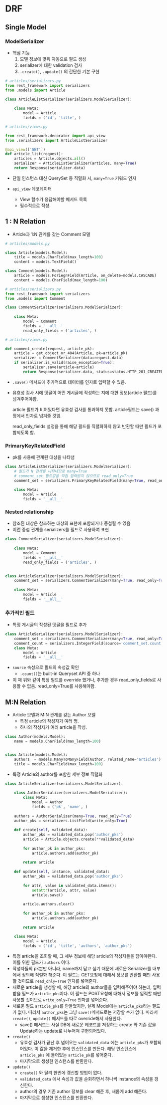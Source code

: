 # DRF

## Single Model

### ModelSerializer

- 핵심 기능
  1. 모델 정보에 맞춰 자동으로 필드 생성
  2. serializer에 대한 validation 검사 
  3. `.create()`, `.update()` 의 간단한 기본 구현

```python
# articles/serializers.py
from rest_framework import serializers
from .models import Article

class ArticleListSerializer(serializers.ModelSerializer):
    
    class Meta:
        model = Article
        fields = ('id', 'title', )
```

```python
# articles/views.py

from rest_framework.decorator import api_view
from .serializers import ArticleListSerializer

@api_view(['GET'])
def article_list(request):
    articles = Article.objects.all()
    serializer = ArticleListSerializer(articles, many=True)
    return Response(serializer.data)
```

- 단일 인스턴스 대신 QuerySet 등 직렬화 시, `many=True` 키워드 인자

- `api_view` 데코레이터
  - View 함수가 응답해야할 메서드 목록
  - 필수적으로 작성.



## 1 : N Relation

- Article과 1:N 관계를 갖는 Comment 모델

```python
# articles/models.py

class Article(models.Model):
    title = models.CharField(max_length=100)
    content = models.TextField()

class Comment(models.Model):
    article = models.ForiegnField(Article, on_delete=models.CASCADE)
    content = models.CharField(max_length=100)
```



```python
# articles/serializers.py
from rest_framework import serializers
from .models import Comment

class CommentSerializer(serializers.ModelSerializer):
    
    class Meta:
        model = Comment
        fields = '__all__'
        read_only_fields = ('articles', )
```

```python
# articles/views.py

def comment_create(request, article_pk):
    article = get_object_or_404(Article, pk=article_pk)
    serializer = CommentSerializer(data=request.data)
    if serializer.is_valid(raise_exception=True):
        serializer.save(article=article)
        return Response(serializer.data, status=status.HTTP_201_CREATED)
```

- `.save()` 메서드에 추가적으로 데이터를 인자로 입력할 수 있음.

- 유효성 검사 시에 댓글이 어떤 게시글에 작성하는 지에 대한 정보(article 필드)를 넘겨주어야함.

  article 필드가 비어있다면 유효성 검사를 통과하지 못함. article필드는 save() 과정에서 인자로 넘겨줄 것임.

  read_only_fields 설정을 통해 해당 필드를 직렬화하지 않고 반환할 때만 필드가 포함되도록 함.

  

### PrimaryKeyRelatedField

- pk를 사용해 관계된 대상을 나타냄

```python
class ArticleListSerializer(serializers.ModelSerializer):
    # 필드가 N 관계를 나타내므로 many=True
    # comment_set 필드값을 직접 입력받지 않으므로 read_only=True
    comment_set = serializers.PrimaryKeyRelatedField(many=True, read_only=True)
    
    class Meta:
        model = Article
        fields = '__all__'
```



### Nested relationship

- 참조된 대상은 참조하는 대상의 표현에 포함되거나 중첩될 수 있음
- 이런 중첩 관계를 serializers를 필드로 사용하여 표현

```python
class CommentSerializer(serializers.ModelSerializer):
    
    class Meta:
        model = Comment
        fields = '__all__'
        read_only_fields = ('articles', )
        

class ArticleSerializer(serializers.ModelSerializer):
    comment_set = serializers.CommentSerializer(many=True, read_only=True)
    
    class Meta:
        model = Article
        fields = '__all__'
```



### 추가적인 필드

- 특정 게시글의 작성된 댓글을 필드로 추가

```python
class ArticleSerializer(serializers.ModelSerializer):
    comment_set = serializers.CommentSerializer(many=True, read_only=True)
    comment_count = serializers.IntegerField(source='comment_set.count', read_only=True)
    class Meta:
        model = Article
        fields = '__all__'
```

- `source` 속성으로 필드의 속성값 확인
  - `.count()`는 built-in Queryset API 중 하나
- 이 때 위와 같이 특정 필드를 override 했거나, 추가한 경우 read_only_fields로 사용할 수 없음.  read_only=True를 사용해야함.



## M:N Relation

- Article 모델과 M:N 관계를 갖는 Author 모델
  - 특정 article의 작성자가 여러 명.
  - 하나의 작성자가 여러 article을 작성.

```python
class Author(models.Model):
    name = models.CharField(max_length=100)


class Article(models.Model):
    authors  = models.ManyToManyField(Author, related_name='articles')
    title = models.CharField(max_length=100)
```



- 특정 Article의 author를 포함한 세부 정보 직렬화

```python
class ArticleSerializer(serializers.ModelSerializer):
    
    class AuthorSerializer(serialzers.ModelSerializer):
        class Meta:
            model = Author
            fields = ('pk', 'name', )
            
    authors = AuthorSerializer(many=True, read_only=True)
    author_pks = serializers.ListField(write_only=True)
    
    def create(self, validated_data):
        author_pks = validated_data.pop('author_pks')
        article = Article.objects.create(**validated_data)
        
        for author_pk in author_pks:
            article.authors.add(author_pk)
            
        return article
    
    def update(self, instance, validated_data):
        author_pks = validated_data.pop('author_pks')
        
        for attr, value in validated_data.items():
            setattr(article, attr, value)
            article.save()
            
        article.authors.clear()
        
        for author_pk in author_pks:
            article.authors.add(author_pk)
            
        return article
    
    class Meta:
        model = Article
        fields = ('id', 'title', 'authors', 'author_pks')
```

- 특정 article을 조회할 때, 그 세부 정보에 해당 article의 작성자들을 담아야한다. 이를 위한 필드가 `authors` 이다. 
- 작성자들의 pk뿐만 아니라, name까지 담고 싶기 때문에 새로운 Serializer를 내부에서 정의해 직렬화 해준다. 이 필드는 GET요청에 대해서 정보를 반환할 때만 사용할 것이므로 `read_only=True` 인자를 넣어준다.
- 새로운 article을 생성할 때, 해당 article의 author들을 입력해주어야 하는데, 입력받을 필드가 `article_pks`이다. 이 필드는 POST요청에 대해서 정보를 입력할 때만 사용할 것이므로 `write_only=True` 인자를 넣어준다.
- 새로운 필드 `article_pks`를 만들었지만, 실제 Model에는 `article_pks`라는 필드가 없다. 따라서 `author_pks`는 그냥 `save()`메서드로는 저장할 수가 없다. 따라서 `create()`, `update()` 메서드를 따로 override해서 사용한다.
  - save() 메서드는 사실 DB에 새로운 레코드를 저장하는 create 와 기존 값을 Update하는 update로 나누어져 구현되어있다.
- `create()`
  - 유효성 검사가 끝난 후 넘어오는 `validated_data` 에는 `article_pks`가 포함되어있다. 이 값을 제거한 후에 인스턴스를 만든다. 해당 인스턴스에 `article_pks` 에 들어있는 `article_pk`를 넣어준다.
  - 마지막으로 생성한 인스턴스를 반환한다.
- `update()`
  - `create()` 와 달리 한번에 갱신할 방법이 없다.
  - `validated_data` 에서 속성과 값을 순회하면서 하나씩 instance의 속성을 갱신한다.
  - author의 경우 기존 author 정보를 clear 해준 후, 새롭게 add 해준다.
  - 마지막으로 생성한 인스턴스를 반환한다.

